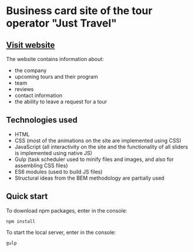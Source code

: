 # Business card site of the tour operator "Just Travel"
## [Visit website](https://alinagorbunova.ru/travel/)
The website contains information about:
- the company 
- upcoming tours and their program
- team
- reviews
- contact information 
- the ability to leave a request for a tour

## Technologies used
- HTML
- CSS (most of the animations on the site are implemented using CSS)
- JavaScript (all interactivity on the site and the functionality of all sliders is implemented using native JS)
- Gulp (task scheduler used to minify files and images, and also for assembling CSS files)
- ES6 modules (used to build JS files)
- Structural ideas from the BEM methodology are partially used

## Quick start
To download npm packages, enter in the console:
```
npm install
```
To start the local server, enter in the console:
```
gulp
```
